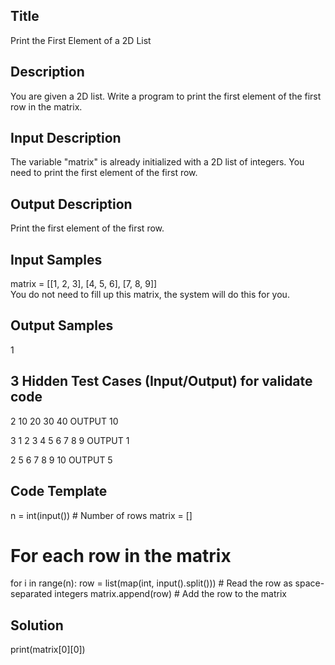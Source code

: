 ## Title
Print the First Element of a 2D List

## Description
You are given a 2D list. Write a program to print the first element of the first row in the matrix.

## Input Description
The variable "matrix" is already initialized with a 2D list of integers.
You need to print the first element of the first row.

## Output Description
Print the first element of the first row.

## Input Samples
matrix = [[1, 2, 3], [4, 5, 6], [7, 8, 9]]  
You do not need to fill up this matrix, the system will do this for you.

## Output Samples
1

## 3 Hidden Test Cases (Input/Output) for validate code
2
10 20
30 40
OUTPUT 10

3
1 2 3
4 5 6
7 8 9
OUTPUT 1

2
5 6 7
8 9 10
OUTPUT 5

## Code Template
n = int(input())  # Number of rows
matrix = []

# For each row in the matrix
for i in range(n):
    row = list(map(int, input().split()))  # Read the row as space-separated integers
    matrix.append(row)  # Add the row to the matrix


## Solution
print(matrix[0][0])